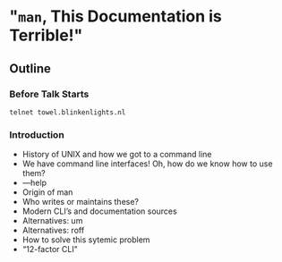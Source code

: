 # "`man`, This Documentation is Terrible!"

## Outline

### Before Talk Starts

`telnet towel.blinkenlights.nl`

### Introduction


- History of UNIX and how we got to a command line
- We have command line interfaces! Oh, how do we know how to use them?
- —help
- Origin of man
- Who writes or maintains these?
- Modern CLI’s and documentation sources
- Alternatives: um
- Alternatives: roff
- How to solve this sytemic problem
- “12-factor CLI"
